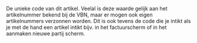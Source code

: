 De unieke code van dit artikel. Veelal is deze waarde gelijk aan het artikelnummer bekend bij de VBN, maar er mogen ook eigen artikelnummers verzonnen worden.  Dit is ook tevens de code die je intikt als je met de hand een artikel intikt bijv. in het factuurscherm of in het aanmaken nieuwe partij scherm.